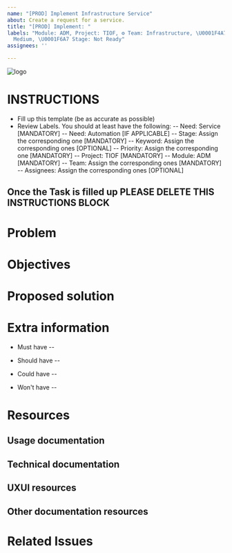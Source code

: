 ```yaml
---
name: "[PROD] Implement Infrastructure Service"
about: Create a request for a service.
title: "[PROD] Implement: "
labels: "Module: ADM, Project: TIOF, ⚙ Team: Infrastructure, \U0001F4A7 Priority:
  Medium, \U0001F6A7 Stage: Not Ready"
assignees: ''

---
```


<a id="top"></a>
![logo](https://user-images.githubusercontent.com/9198668/103214045-6c668e00-494a-11eb-94bb-4246857b8380.png)

# INSTRUCTIONS
- Fill up this template (be as accurate as possible)
- Review Labels. You should at least have the following:
 -- Need: Service [MANDATORY]
 -- Need: Automation [IF APPLICABLE]
 -- Stage: Assign the corresponding one [MANDATORY]
 -- Keyword: Assign the corresponding ones [OPTIONAL]
 -- Priority: Assign the corresponding one [MANDATORY] 
 -- Project: TIOF [MANDATORY]
 -- Module: ADM [MANDATORY]
 -- Team: Assign the corresponding ones [MANDATORY]
 -- Assignees: Assign the corresponding ones [OPTIONAL]

Once the Task is filled up PLEASE DELETE THIS INSTRUCTIONS BLOCK
---

# Problem


# Objectives


# Proposed solution


# Extra information
- Must have
 -- 


- Should have
 -- 

- Could have
 -- 

- Won't have
 -- 


# Resources
## Usage documentation

## Technical documentation

## UXUI resources

## Other documentation resources

# Related Issues
<!--stackedit_data:
eyJoaXN0b3J5IjpbMTg3NDAzNDI0NSwxMTYwNTUyNzddfQ==
-->
